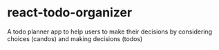 # react-todo-organizer
A todo planner app to help users to make their decisions by considering choices (candos) and making decisions (todos)
